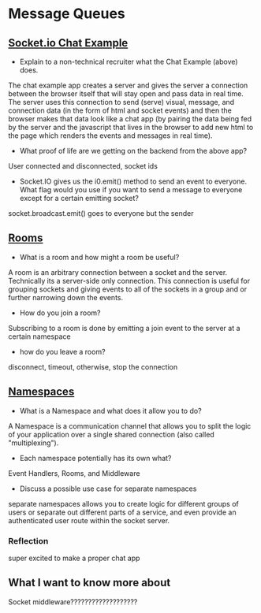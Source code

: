 # Message Queues

## [Socket.io Chat Example](https://socket.io/get-started/chat/)

- Explain to a non-technical recruiter what the Chat Example (above) does.

The chat example app creates a server and gives the server a connection between the browser itself that will stay open and pass data in real time. The server uses this connection to send (serve) visual, message, and connection data (in the form of html and socket events) and then the browser makes that data look like a chat app (by pairing the data being fed by the server and the javascript that lives in the browser to add new html to the page which renders the events and messages in real time).

- What proof of life are we getting on the backend from the above app?

User connected and disconnected, socket ids

- Socket.IO gives us the i0.emit() method to send an event to everyone. What flag would you use if you want to send a message to everyone except for a certain emitting socket?

socket.broadcast.emit() goes to everyone but the sender

## [Rooms](https://socket.io/docs/v4/rooms)

- What is a room and how might a room be useful?

A room is an arbitrary connection between a socket and the server. Technically its a server-side only connection. This connection is useful for grouping sockets and giving events to all of the sockets in a group and or further narrowing down the events.

- How do you join a room?

Subscribing to a room is done by emitting a join event to the server at a certain namespace

- how do you leave a room?

disconnect, timeout, otherwise, stop the connection

## [Namespaces](https://socket.io/docs/v4/namespaces/)

- What is a Namespace and what does it allow you to do?

A Namespace is a communication channel that allows you to split the logic of your application over a single shared connection (also called "multiplexing").

- Each namespace potentially has its own what?

Event Handlers, Rooms, and Middleware

- Discuss a possible use case for separate namespaces

separate namespaces allows you to create logic for different groups of users or separate out different parts of a service, and even provide an authenticated user route within the socket server.

### Reflection

super excited to make a proper chat app

## What I want to know more about

Socket middleware???????????????????
